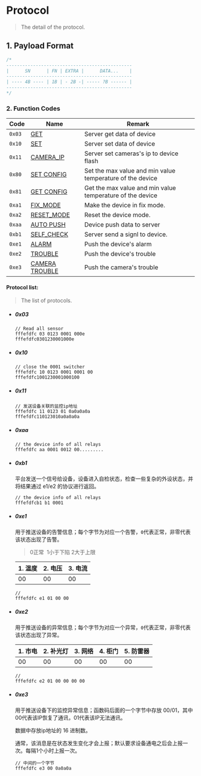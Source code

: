 # Protocol

> The detail of the protocol.

## 1. Payload Format

  ```javascript
  /*
  -----------------------------------------------
  |      SN      | FN | EXTRA |      DATA...    |
  -----------------------------------------------
  | ---- 4B ---- | 1B | - 2B -| ----- ?B ------ |
  -----------------------------------------------
  */
  ```

### 2. Function Codes

  | Code | Name | Remark |
  |------|------|--------|
  | `0x03` | [GET](#0x03) | Server get data of device |
  | `0x10` | [SET](#0x10) | Server set data of device |
  | `0x11` | [CAMERA_IP](#0x11) | Server set cameras's ip to device flash |
  | `0x80` | [SET CONFIG](#0x80) | Set the max value and min value temperature of the device |
  | `0x81` | [GET CONFIG](#0x81) | Get the max value and min value temperature of the device |
  | `0xa1` | [FIX_MODE](#0xa1) | Make the device in fix mode. |
  | `0xa2` | [RESET_MODE](#0xa2) | Reset the device mode. |
  | `0xaa` | [AUTO PUSH](#0xaa) | Device push data to server |
  | `0xb1` | [SELF_CHECK](#0xaa) | Server send a signl to device. |
  | `0xe1` | [ALARM](#0xe1) | Push the device's alarm |
  | `0xe2` | [TROUBLE](#0xe2) | Push the device's trouble |
  | `0xe3` | [CAMERA TROUBLE](#0xe3) | Push the camera's trouble |

  #### Protocol list:

  > The list of protocols.

  - ##### 0x03

    ```
    // Read all sensor
    fffefdfc 03 0123 0001 000e
    fffefdfc0301230001000e
    ```

  - ##### 0x10

    ```
    // close the 0001 switcher
    fffefdfc 10 0123 0001 0001 00
    fffefdfc1001230001000100
    ```

  - ##### 0x11

    ```
    // 发送设备关联的监控ip地址
    fffefdfc 11 0123 01 0a0a0a0a
    fffefdfc110123010a0a0a0a
    ```

  - ##### 0xaa

    ```
    // the device info of all relays
    fffefdfc aa 0001 0012 00.........
    ```

  - ##### 0xb1

    平台发送一个信号给设备，设备进入自检状态，检查一些复杂的外设状态，并将结果通过 e1/e2 的协议进行返回。
    ```
    // the device info of all relays
    fffefdfcb1 b1 0001 

  - ##### 0xe1

    用于推送设备的告警信息；每个字节为对应一个告警，`0`代表正常，非零代表该状态出现了告警。
    > 0正常  1小于下陷 2大于上限

    | 1. 温度 | 2. 电压 | 3. 电流 |
    |-----|------|------|
    | 00 | 00 | 00 |
    ```
    // 
    fffefdfc e1 01 00 00 
    ```

  - ##### 0xe2

    用于推送设备的异常信息；每个字节为对应一个异常，`0`代表正常，非零代表该状态出现了异常。

    | 1. 市电 | 2. 补光灯 | 3. 网络 | 4. 柜门 | 5. 防雷器 |
    |-----|------|------|------|------|
    | 00 | 00 | 00 | 00 | 00 |
    ```
    // 
    fffefdfc e2 01 00 00 00 00
    ```


  - ##### 0xe3

    用于推送设备下的监控异常信息；函数码后面的一个字节中存放 00/01，其中 00代表该IP恢复了通讯，01代表该IP无法通讯。

    数据中存放ip地址的 16 进制数。

    通常，该消息是在状态发生变化才会上报；默认要求设备通电之后会上报一次。每隔1个小时上报一次。
    ```
    // 中间的一个字节
    fffefdfc e3 00 0a0a0a
    ```